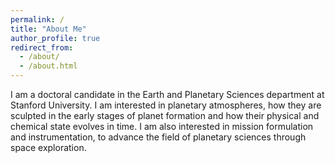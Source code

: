 ```yaml
---
permalink: /
title: "About Me"
author_profile: true
redirect_from: 
  - /about/
  - /about.html
---
```


I am a doctoral candidate in the Earth and Planetary Sciences department at Stanford University. I am interested in planetary atmospheres, how they are sculpted in the early stages of planet formation and how their physical and chemical state evolves in time. I am also interested in mission formulation and instrumentation, to advance the field of planetary sciences through space exploration.

